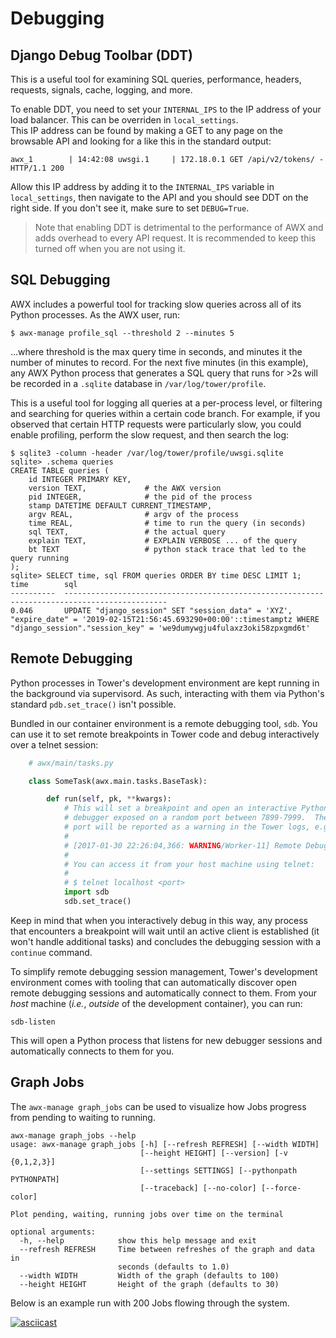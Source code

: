 Debugging
=========

Django Debug Toolbar (DDT)
----------------
This is a useful tool for examining SQL queries, performance, headers, requests, signals, cache, logging, and more.  

To enable DDT, you need to set your `INTERNAL_IPS` to the IP address of your load balancer.  This can be overriden in `local_settings`.  
This IP address can be found by making a GET to any page on the browsable API and looking for a like this in the standard output:
```
awx_1        | 14:42:08 uwsgi.1     | 172.18.0.1 GET /api/v2/tokens/ - HTTP/1.1 200
```

Allow this IP address by adding it to the `INTERNAL_IPS` variable in `local_settings`, then navigate to the API and you should see DDT on the
right side.  If you don't see it, make sure to set `DEBUG=True`.  
> Note that enabling DDT is detrimental to the performance of AWX and adds overhead to every API request.  It is
recommended to keep this turned off when you are not using it.  

SQL Debugging
-------------
AWX includes a powerful tool for tracking slow queries across all of its Python processes.
As the AWX user, run:

```
$ awx-manage profile_sql --threshold 2 --minutes 5
```

...where threshold is the max query time in seconds, and minutes it the number of minutes to record.
For the next five minutes (in this example), any AWX Python process that generates a SQL query
that runs for >2s will be recorded in a `.sqlite` database in `/var/log/tower/profile`.

This is a useful tool for logging all queries at a per-process level, or filtering and searching for
queries within a certain code branch.  For example, if you observed that certain HTTP requests were
particularly slow, you could enable profiling, perform the slow request, and then search the log:

```
$ sqlite3 -column -header /var/log/tower/profile/uwsgi.sqlite
sqlite> .schema queries
CREATE TABLE queries (
    id INTEGER PRIMARY KEY,
    version TEXT,             # the AWX version
    pid INTEGER,              # the pid of the process
    stamp DATETIME DEFAULT CURRENT_TIMESTAMP,
    argv REAL,                # argv of the process
    time REAL,                # time to run the query (in seconds)
    sql TEXT,                 # the actual query
    explain TEXT,             # EXPLAIN VERBOSE ... of the query
    bt TEXT                   # python stack trace that led to the query running
);
sqlite> SELECT time, sql FROM queries ORDER BY time DESC LIMIT 1;
time        sql
----------  ---------------------------------------------------------------------------------------------
0.046       UPDATE "django_session" SET "session_data" = 'XYZ', "expire_date" = '2019-02-15T21:56:45.693290+00:00'::timestamptz WHERE "django_session"."session_key" = 'we9dumywgju4fulaxz3oki58zpxgmd6t'
```

Remote Debugging
----------------
Python processes in Tower's development environment are kept running in the
background via supervisord.  As such, interacting with them via Python's
standard `pdb.set_trace()` isn't possible.

Bundled in our container environment is a remote debugging tool, `sdb`.  You
can use it to set remote breakpoints in Tower code and debug interactively over
a telnet session:

```python
    # awx/main/tasks.py

    class SomeTask(awx.main.tasks.BaseTask):

        def run(self, pk, **kwargs):
            # This will set a breakpoint and open an interactive Python
            # debugger exposed on a random port between 7899-7999.  The chosen
            # port will be reported as a warning in the Tower logs, e.g.,
            #
            # [2017-01-30 22:26:04,366: WARNING/Worker-11] Remote Debugger:7900: Please telnet into 0.0.0.0 7900.
            #
            # You can access it from your host machine using telnet:
            #
            # $ telnet localhost <port>
            import sdb
            sdb.set_trace()
```

Keep in mind that when you interactively debug in this way, any process
that encounters a breakpoint will wait until an active client is established
(it won't handle additional tasks) and concludes the debugging session with
a `continue` command.

To simplify remote debugging session management, Tower's development
environment comes with tooling that can automatically discover open
remote debugging sessions and automatically connect to them.  From your *host*
machine (*i.e.*, _outside_ of the development container), you can run:

```
sdb-listen
```

This will open a Python process that listens for new debugger sessions and
automatically connects to them for you.

Graph Jobs
----------
The `awx-manage graph_jobs` can be used to visualize how Jobs progress from
pending to waiting to running.

```
awx-manage graph_jobs --help
usage: awx-manage graph_jobs [-h] [--refresh REFRESH] [--width WIDTH]
                             [--height HEIGHT] [--version] [-v {0,1,2,3}]
                             [--settings SETTINGS] [--pythonpath PYTHONPATH]
                             [--traceback] [--no-color] [--force-color]

Plot pending, waiting, running jobs over time on the terminal

optional arguments:
  -h, --help            show this help message and exit
  --refresh REFRESH     Time between refreshes of the graph and data in
                        seconds (defaults to 1.0)
  --width WIDTH         Width of the graph (defaults to 100)
  --height HEIGHT       Height of the graph (defaults to 30)
```

Below is an example run with 200 Jobs flowing through the system.

[![asciicast](https://asciinema.org/a/xnfzMQ30xWPdhwORiISz0wcEw.svg)](https://asciinema.org/a/xnfzMQ30xWPdhwORiISz0wcEw)
